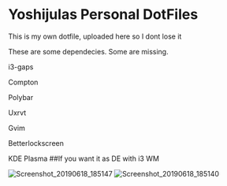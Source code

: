 # Yoshijulas Personal DotFiles
This is my own dotfile, uploaded here so I dont lose it

These are some dependecies.
Some are missing.

i3-gaps 

Compton 

Polybar

Uxrvt

Gvim

Betterlockscreen

KDE Plasma ##If you want it as DE with i3 WM

![Screenshot_20190618_185147](https://user-images.githubusercontent.com/23490061/59727173-35aea400-91fa-11e9-9b23-5e9092ef1913.png)
![Screenshot_20190618_185140](https://user-images.githubusercontent.com/23490061/59727172-35aea400-91fa-11e9-9ceb-b959cfef3d08.png)
